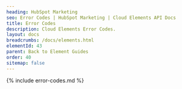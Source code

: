 ```yaml
---
heading: HubSpot Marketing
seo: Error Codes | HubSpot Marketing | Cloud Elements API Docs
title: Error Codes
description: Cloud Elements Error Codes.
layout: docs
breadcrumbs: /docs/elements.html
elementId: 43
parent: Back to Element Guides
order: 40
sitemap: false
---
```


{% include error-codes.md %}
